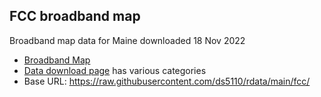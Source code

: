 
## FCC broadband map

Broadband map data for Maine downloaded 18 Nov 2022

* [Broadband Map](https://broadbandmap.fcc.gov/home)
* [Data download page](https://broadbandmap.fcc.gov/data-download) has various categories
* Base URL: https://raw.githubusercontent.com/ds5110/rdata/main/fcc/
